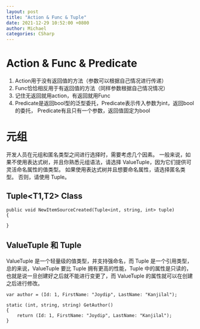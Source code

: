 ```yaml
---
layout: post
title: "Action & Func & Tuple"
date: 2021-12-29 10:52:00 +0800
author: Michael
categories: CSharp
---
```


# Action & Func & Predicate
1. Action用于没有返回值的方法（参数可以根据自己情况进行传递）
2. Func恰恰相反用于有返回值的方法（同样参数根据自己情况情况）
3. 记住无返回就用action，有返回就用Func
4. Predicate是返回bool型的泛型委托，Predicate<int>表示传入参数为int，返回bool的委托，
Predicate有且只有一个参数，返回值固定为bool

# 元组 
开发人员在元组和匿名类型之间进行选择时，需要考虑几个因素。 一般来说，如果不使用表达式树，并且你熟悉元组语法，请选择 ValueTuple，因为它们提供可灵活命名属性的值类型。 如果使用表达式树并且想要命名属性，请选择匿名类型。 否则，请使用 Tuple。

## Tuple<T1,T2> Class

    public void NewItemSourceCreated(Tuple<int, string, int> tuple)
    {

    }

## ValueTuple 和 Tuple
ValueTuple 是一个轻量级的值类型，并支持强命名，而 Tuple 是一个引用类型，总的来说，ValueTuple 要比 Tuple 拥有更高的性能，Tuple 中的属性是只读的，也就是说一旦创建好之后就不能进行变更了，而 ValueTuple 的属性就可以在创建之后进行修改。

    var author = (Id: 1, FirstName: "Joydip", LastName: "Kanjilal");

    static (int, string, string) GetAuthor()
    {
        return (Id: 1, FirstName: "Joydip", LastName: "Kanjilal");
    }